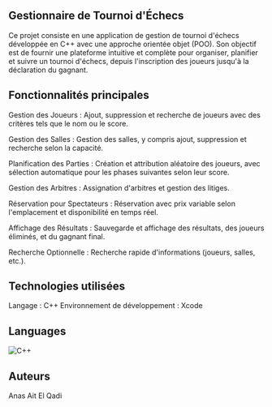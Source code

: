 ## Gestionnaire de Tournoi d'Échecs
Ce projet consiste en une application de gestion de tournoi d'échecs développée en C++ avec une approche orientée objet (POO). Son objectif est de fournir une plateforme intuitive et complète pour organiser, planifier et suivre un tournoi d'échecs, depuis l'inscription des joueurs jusqu'à la déclaration du gagnant.

## Fonctionnalités principales
Gestion des Joueurs : Ajout, suppression et recherche de joueurs avec des critères tels que le nom ou le score.

Gestion des Salles : Gestion des salles, y compris ajout, suppression et recherche selon la capacité.

Planification des Parties : Création et attribution aléatoire des joueurs, avec sélection automatique pour les phases suivantes selon leur score.

Gestion des Arbitres : Assignation d'arbitres et gestion des litiges.

Réservation pour Spectateurs : Réservation avec prix variable selon l'emplacement et disponibilité en temps réel.

Affichage des Résultats : Sauvegarde et affichage des résultats, des joueurs éliminés, et du gagnant final.

Recherche Optionnelle : Recherche rapide d'informations (joueurs, salles, etc.).

## Technologies utilisées
Langage : C++
Environnement de développement : Xcode

## Languages
![C++](https://img.shields.io/badge/Languages-C++-blue)

## Auteurs
Anas Ait El Qadi
